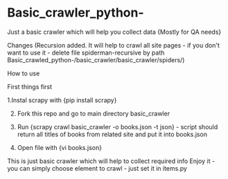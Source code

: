 # Basic_crawler_python-
Just a basic crawler which will help you collect data {Mostly for QA needs}

Changes (Recursion added. It will help to crawl all site pages - if you don't want to use it - delete file spiderman-recursive by path  Basic_crawled_python-/basic_crawler/basic_crawler/spiders/)

How to use

First things first

1.Instal scrapy with {pip install scrapy}

2. Fork this repo and go to main directory basic_crawler

3. Run {scrapy crawl basic_crawler -o books.json -t json} - script should return all titles of books from related site and put it into books.json

4. Open file with {vi books.json}

This is just basic crawler which will help to collect required info
Enjoy it - you can simply choose element to crawl - just set it in items.py
